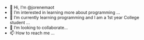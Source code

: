 - 👋 Hi, I’m @jorenemaot
- 👀 I’m interested in learning more about programming ...
- 🌱 I’m currently learning programming and I am a 1st year College student ...
- 💞️ I’m looking to collaborate...
- 📫 How to reach me ...

<!---
jorenemaot/jorenemaot is a ✨ special ✨ repository because its `README.md` (this file) appears on your GitHub profile.
You can click the Preview link to take a look at your changes.
--->
